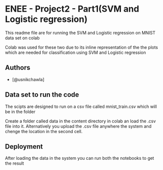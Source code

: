 
# ENEE - Project2 - Part1(SVM and Logistic regression) 

This readme file are for running the SVM and Logistic regression on MNIST 
data set on colab

Colab was used for these two due to its inline representation of the the plots 
which are needed for classification using SVM and Logistic regression




## Authors

- [@usnikchawla]



## Data set to run the code
The scipts are designed to run on a csv file called mnist_train.csv which will be in the folder

Create a folder called data in the content directory in colab an load the .csv file into it. Alternatively
you upload the .csv file anywhere the system and chenge the location in the second cell.




## Deployment

After loading the data in the system you can run both the notebooks to get the result
